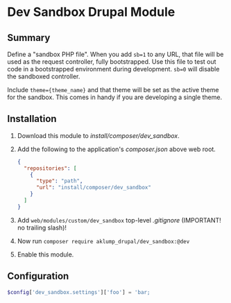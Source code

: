 <!--
id: readme
tags: ''
-->

# Dev Sandbox Drupal Module

## Summary

Define a "sandbox PHP file".  When you add `sb=1` to any URL, that file will be used as the request controller, fully bootstrapped.  Use this file to test out code in a bootstrapped environment during development.  `sb=0` will disable the sandboxed controller.

Include `theme={theme_name}` and that theme will be set as the active theme for the sandbox.  This comes in handy if you are developing a single theme.



## Installation

1. Download this module to _install/composer/dev_sandbox_.
2. Add the following to the application's _composer.json_ above web root.

    ```json
    {
      "repositories": [
        {
          "type": "path",
          "url": "install/composer/dev_sandbox"
        }
      ]
    }
    ```
3. Add `web/modules/custom/dev_sandbox` top-level _.gitignore_ (IMPORTANT! no trailing slash)!
4. Now run `composer require aklump_drupal/dev_sandbox:@dev`
5. Enable this module.

## Configuration

```php
$config['dev_sandbox.settings']['foo'] = 'bar;
```
